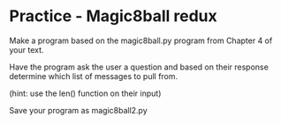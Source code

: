 # Practice - Magic8ball redux

Make a program based on the magic8ball.py program from Chapter 4 of your text.

Have the program ask the user a question and based on their response determine which list of messages to pull from.

(hint: use the len() function on their input)

Save your program as magic8ball2.py

